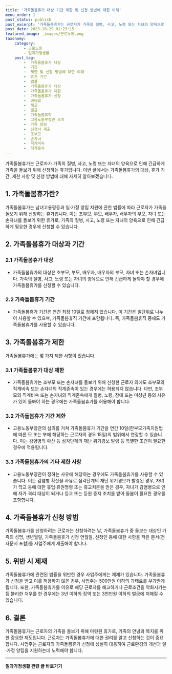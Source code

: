 ```yaml
---
title: '가족돌봄휴가 대상 기간 제한 및 신청 방법에 대한 이해'
menu_order: 1
post_status: publish
post_excerpt: '가족돌봄휴가는 근로자가 가족의 질병, 사고, 노령 또는 자녀의 양육으로 인해 긴급하게 가족을 돌보기 위해 신청하는 휴가입니다. 이번 글에서는 가족돌봄휴가의 대상, 휴가 기간, 제한 사항 및 신청 방법에 대해 자세히 알아보겠습니다.'
post_date: 2023-10-29 01:23:15
featured_image: _images/근로노동.png
taxonomy:
    category:
        - 근로노동
        - 일과가정생활
    post_tag:
        -  가족돌봄휴가 대상
        -  기간
        -  제한 및 신청 방법에 대한 이해
        -  휴가 기간
        -  법률
        -  가족돌봄휴가 대상
        -  가족돌봄휴가 제한
        -  가족돌봄휴가 신청
        -  과태료
        -  해고
        -  벌금
        -  가족돌봄휴직
        -  고용노동부장관 조치
        -  가족 정보
        -  신청서 제출
        -  조부모
        -  손자녀
        -  직계비속
        -  직계존속
---
```



가족돌봄휴가는 근로자가 가족의 질병, 사고, 노령 또는 자녀의 양육으로 인해 긴급하게 가족을 돌보기 위해 신청하는 휴가입니다. 이번 글에서는 가족돌봄휴가의 대상, 휴가 기간, 제한 사항 및 신청 방법에 대해 자세히 알아보겠습니다.

## 1. 가족돌봄휴가란?

가족돌봄휴가는 남녀고용평등과 일·가정 양립 지원에 관한 법률에 따라 근로자가 가족을 돌보기 위해 신청하는 휴가입니다. 이는 조부모, 부모, 배우자, 배우자의 부모, 자녀 또는 손자녀를 돌보기 위한 휴가로, 가족의 질병, 사고, 노령 또는 자녀의 양육으로 인해 긴급하게 필요한 경우에 신청할 수 있습니다.

## 2. 가족돌봄휴가 대상과 기간

### 2.1 가족돌봄휴가 대상
- 가족돌봄휴가의 대상은 조부모, 부모, 배우자, 배우자의 부모, 자녀 또는 손자녀입니다. 가족의 질병, 사고, 노령 또는 자녀의 양육으로 인해 긴급하게 돌봐야 할 경우에 가족돌봄휴가를 신청할 수 있습니다.

### 2.2 가족돌봄휴가 기간
- 가족돌봄휴가 기간은 연간 최장 10일로 정해져 있습니다. 이 기간은 일단위로 나누어 사용할 수 있으며, 가족돌봄휴직 기간에 포함됩니다. 즉, 가족돌봄휴직 중에도 가족돌봄휴가를 사용할 수 있습니다.

## 3. 가족돌봄휴가 제한

가족돌봄휴가에는 몇 가지 제한 사항이 있습니다.

### 3.1 가족돌봄휴가 대상 제한
- 가족돌봄휴가는 조부모 또는 손자녀를 돌보기 위해 신청한 근로자 외에도 조부모의 직계비속 또는 손자녀의 직계존속이 있는 경우에는 허용되지 않습니다. 다만, 조부모의 직계비속 또는 손자녀의 직계존속에게 질병, 노령, 장애 또는 미성년 등의 사유가 있어 돌봐야 하는 경우에는 가족돌봄휴가를 허용해야 합니다.

### 3.2 가족돌봄휴가 기간 제한
- 고용노동부장관의 심의를 거쳐 가족돌봄휴가 기간을 연간 10일(한부모가족지원법에 따른 모 또는 부에 해당하는 근로자의 경우 15일)의 범위에서 연장할 수 있습니다. 이는 감염병의 확산 등 심각단계의 재난 위기경보 발령 등 특별한 조건이 필요한 경우에 적용됩니다.

### 3.3 가족돌봄휴가의 기타 제한 사항
- 고용노동부장관이 정하는 사유에 해당하는 경우에도 가족돌봄휴가를 사용할 수 있습니다. 이는 감염병 확산을 사유로 심각단계의 재난 위기경보가 발령된 경우, 자녀가 학교 등에 대한 휴업·휴원명령 또는 휴교처분을 받은 경우, 자녀가 감염병으로 인해 자가 격리 대상이 되거나 등교 또는 등원 중지 조치를 받아 돌봄이 필요한 경우를 포함합니다.

## 4. 가족돌봄휴가 신청 방법

가족돌봄휴가를 신청하려는 근로자는 신청하려는 날, 가족돌봄휴가 중 돌보는 대상인 가족의 성명, 생년월일, 가족돌봄휴가 신청 연월일, 신청인 등에 대한 사항을 적은 문서(전자문서 포함)를 사업주에게 제출해야 합니다.

## 5. 위반 시 제재

가족돌봄휴가에 관련된 법률을 위반한 경우 사업주에게는 제재가 있습니다. 가족돌봄휴가 신청을 받고 이를 허용하지 않은 경우, 사업주는 500만원 이하의 과태료를 부과받게 됩니다. 또한, 가족돌봄휴가를 이유로 해당 근로자를 해고하거나 근로조건을 악화시키는 등 불리한 처우를 한 경우에는 3년 이하의 징역 또는 3천만원 이하의 벌금에 처해질 수 있습니다.

## 6. 결론

가족돌봄휴가는 근로자의 가족을 돌보기 위해 마련된 휴가로, 가족의 안녕과 복지를 위한 중요한 제도입니다. 근로자는 가족돌봄휴가에 대한 권리를 알고 신청하는 것이 중요합니다. 사업주는 근로자의 가족돌봄휴가 신청에 성실히 대응하여 근로환경의 개선과 일·가정 양립을 지원하는데 노력해야 합니다.
<!-- wp:separator -->
<hr class="wp-block-separator has-alpha-channel-opacity"/>
<!-- /wp:separator -->

<!-- wp:group {"backgroundColor":"base","layout":{"type":"constrained"}} -->
<div class="wp-block-group has-base-background-color has-background"><!-- wp:paragraph {"align":"center","fontSize":"medium"} -->
<p class="has-text-align-center has-large-font-size"><strong>일과가정생활 관련 글 바로가기</strong></p>
<!-- /wp:paragraph -->


<!-- wp:latest-posts {"categories":[{"id":10918,"count":19,"description":"","link":"https://uknowlaw.com/category/%ec%9d%bc%ea%b3%bc%ea%b0%80%ec%a0%95%ec%83%9d%ed%99%9c/","name":"일과가정생활","slug":"일과가정생활","taxonomy":"category","parent":0,"meta":[],"_links":{"self":[{"href":"https://uknowlaw.com/wp-json/wp/v2/categories/10918"}],"collection":[{"href":"https://uknowlaw.com/wp-json/wp/v2/categories"}],"about":[{"href":"https://uknowlaw.com/wp-json/wp/v2/taxonomies/category"}],"wp:post_type":[{"href":"https://uknowlaw.com/wp-json/wp/v2/posts?categories=10918"}],"curies":[{"name":"wp","href":"https://api.w.org/{rel}","templated":true}]}}],"postsToShow":100,"excerptLength":28,"postLayout":"grid","columns":2,"featuredImageAlign":"left","featuredImageSizeSlug":"large","fontSize":18px} /--></div>
<!-- /wp:group -->
